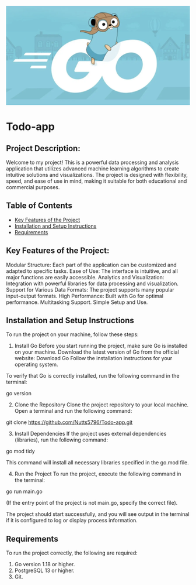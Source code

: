 ![Скриншот](images/Go.png)

# Todo-app
## Project Description:

Welcome to my project! This is a powerful data processing and analysis application that utilizes advanced machine learning algorithms to create intuitive solutions and visualizations. The project is designed with flexibility, speed, and ease of use in mind, making it suitable for both educational and commercial purposes.

## Table of Contents

- [Key Features of the Project](#Key-Features-of-the-Project)
- [Installation and Setup Instructions](#Installation-and-Setup-Instructions)
- [Requirements](#Requirements)

## Key Features of the Project:

Modular Structure: Each part of the application can be customized and adapted to specific tasks.
Ease of Use: The interface is intuitive, and all major functions are easily accessible.
Analytics and Visualization: Integration with powerful libraries for data processing and visualization.
Support for Various Data Formats: The project supports many popular input-output formats.
High Performance: Built with Go for optimal performance.
Multitasking Support.
Simple Setup and Use.

## Installation and Setup Instructions

To run the project on your machine, follow these steps:

1. Install Go
Before you start running the project, make sure Go is installed on your machine. Download the latest version of Go from the official website:
Download Go
Follow the installation instructions for your operating system.

To verify that Go is correctly installed, run the following command in the terminal:

go version

2. Clone the Repository
Clone the project repository to your local machine. Open a terminal and run the following command:

git clone https://github.com/Nutts5796/Todo-app.git

3. Install Dependencies
If the project uses external dependencies (libraries), run the following command:

go mod tidy

This command will install all necessary libraries specified in the go.mod file.

4. Run the Project
To run the project, execute the following command in the terminal:

go run main.go

(If the entry point of the project is not main.go, specify the correct file).

The project should start successfully, and you will see output in the terminal if it is configured to log or display process information.

## Requirements

To run the project correctly, the following are required:

1. Go version 1.18 or higher.
2. PostgreSQL 13 or higher.
3. Git.